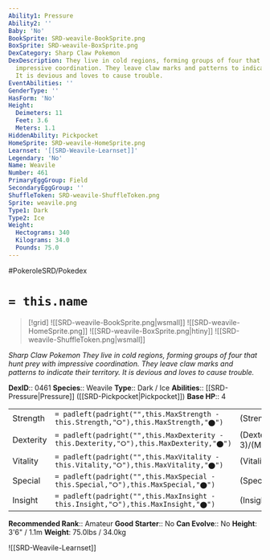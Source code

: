 ```yaml
---
Ability1: Pressure
Ability2: ''
Baby: 'No'
BookSprite: SRD-weavile-BookSprite.png
BoxSprite: SRD-weavile-BoxSprite.png
DexCategory: Sharp Claw Pokemon
DexDescription: They live in cold regions, forming groups of four that hunt prey with
  impressive coordination. They leave claw marks and patterns to indicate their territory.
  It is devious and loves to cause trouble.
EventAbilities: ''
GenderType: ''
HasForm: 'No'
Height:
  Deimeters: 11
  Feet: 3.6
  Meters: 1.1
HiddenAbility: Pickpocket
HomeSprite: SRD-weavile-HomeSprite.png
Learnset: '[[SRD-Weavile-Learnset]]'
Legendary: 'No'
Name: Weavile
Number: 461
PrimaryEggGroup: Field
SecondaryEggGroup: ''
ShuffleToken: SRD-weavile-ShuffleToken.png
Sprite: weavile.png
Type1: Dark
Type2: Ice
Weight:
  Hectograms: 340
  Kilograms: 34.0
  Pounds: 75.0
---
```


#PokeroleSRD/Pokedex

# `= this.name`

> [!grid]
> ![[SRD-weavile-BookSprite.png|wsmall]]
> ![[SRD-weavile-HomeSprite.png]]
> ![[SRD-weavile-BoxSprite.png|htiny]]
> ![[SRD-weavile-ShuffleToken.png|wsmall]]


*Sharp Claw Pokemon*
*They live in cold regions, forming groups of four that hunt prey with impressive coordination. They leave claw marks and patterns to indicate their territory. It is devious and loves to cause trouble.*

**DexID**:: 0461
**Species**:: Weavile
**Type**:: Dark / Ice
**Abilities**:: [[SRD-Pressure|Pressure]] ([[SRD-Pickpocket|Pickpocket]])
**Base HP**:: 4

|           |                                                                                        |                                          |
| --------- | -------------------------------------------------------------------------------------- | ---------------------------------------- |
| Strength  | `= padleft(padright("",this.MaxStrength - this.Strength,"⭘"),this.MaxStrength,"⬤")`    | (Strength::3)/(MaxStrength::7)   |
| Dexterity | `= padleft(padright("",this.MaxDexterity - this.Dexterity,"⭘"),this.MaxDexterity,"⬤")` | (Dexterity:: 3)/(MaxDexterity::7) |
| Vitality  | `= padleft(padright("",this.MaxVitality - this.Vitality,"⭘"),this.MaxVitality,"⬤")`    | (Vitality::2)/(MaxVitality::4)   |
| Special   | `= padleft(padright("",this.MaxSpecial - this.Special,"⭘"),this.MaxSpecial,"⬤")`       | (Special::2)/(MaxSpecial::4)     |
| Insight   | `= padleft(padright("",this.MaxInsight - this.Insight,"⭘"),this.MaxInsight,"⬤")`       | (Insight::2)/(MaxInsight::5)     |


**Recommended Rank**:: Amateur
**Good Starter**:: No
**Can Evolve**:: No
**Height**: 3'6" / 1.1m
**Weight**: 75.0lbs / 34.0kg

![[SRD-Weavile-Learnset]]